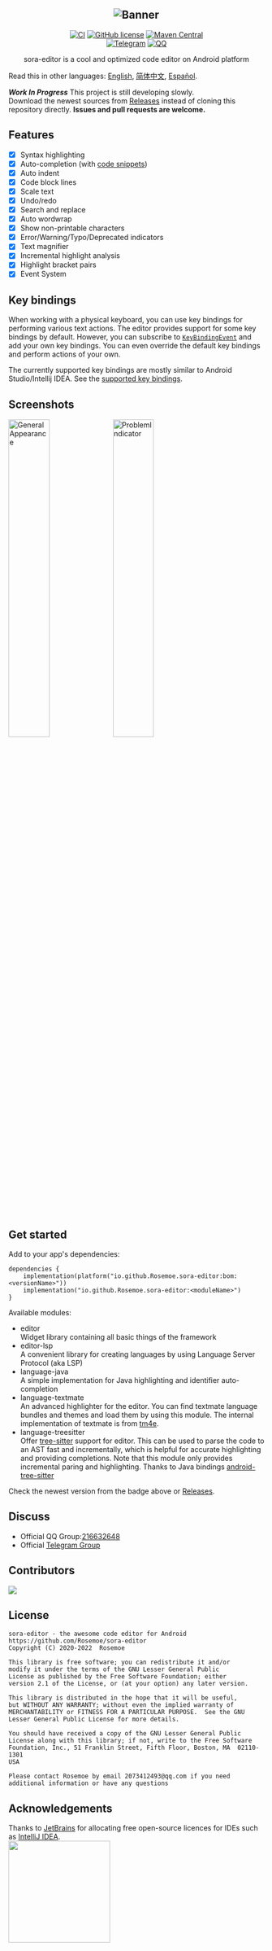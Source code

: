 <div align="center">

![Banner](/images/editor_banner.jpg)
----
[![CI](https://github.com/Rosemoe/CodeEditor/actions/workflows/gradle.yml/badge.svg?event=push)](https://github.com/Rosemoe/CodeEditor/actions/workflows/gradle.yml)
[![GitHub license](https://img.shields.io/github/license/Rosemoe/CodeEditor)](https://github.com/Rosemoe/CodeEditor/blob/main/LICENSE)
[![Maven Central](https://img.shields.io/maven-central/v/io.github.Rosemoe.sora-editor/editor.svg?label=Maven%20Central)]((https://search.maven.org/search?q=io.github.Rosemoe.sora-editor%20editor))   
[![Telegram](https://img.shields.io/badge/Join-Telegram-blue)](https://t.me/rosemoe_code_editor)
[![QQ](https://img.shields.io/badge/Join-QQ_Group-ff69b4)](https://jq.qq.com/?_wv=1027&k=n68uxQws)

sora-editor is a cool and optimized code editor on Android platform

</div>

Read this in other languages: [English](README.md), [简体中文](README.zh-cn.md), [Español](README.es.md).

***Work In Progress*** This project is still developing slowly.   
Download the newest sources from [Releases](https://github.com/Rosemoe/CodeEditor/releases)
instead of cloning this repository directly.
**Issues and pull requests are welcome.**

## Features

- [x] Syntax highlighting
- [x] Auto-completion (with [code snippets](https://macromates.com/manual/en/snippets))
- [x] Auto indent
- [x] Code block lines
- [x] Scale text
- [x] Undo/redo
- [x] Search and replace
- [x] Auto wordwrap
- [x] Show non-printable characters
- [x] Error/Warning/Typo/Deprecated indicators
- [x] Text magnifier
- [x] Incremental highlight analysis
- [x] Highlight bracket pairs
- [x] Event System

## Key bindings

When working with a physical keyboard, you can use key bindings for performing various text
actions.
The editor provides support for some key bindings by default.
However, you can subscribe
to [`KeyBindingEvent`](https://github.com/Rosemoe/sora-editor/blob/main/editor/src/main/java/io/github/rosemoe/sora/event/KeyBindingEvent.java)
and add your own key bindings. You can even override the default key bindings and perform actions of
your own.

The currently supported key bindings are mostly similar to Android Studio/Intellij IDEA.
See the [supported key bindings](./keybindings.md).

## Screenshots

<div style="overflow: hidden">
<img src="/images/general.jpg" alt="GeneralAppearance" width="40%" align="bottom" />
<img src="/images/problem_indicators.jpg" alt="ProblemIndicator" width="40%" align="bottom" />
</div>

## Get started

Add to your app's dependencies:

```Gradle
dependencies {
    implementation(platform("io.github.Rosemoe.sora-editor:bom:<versionName>"))
    implementation("io.github.Rosemoe.sora-editor:<moduleName>")
}
```

Available modules:

- editor   
  Widget library containing all basic things of the framework
- editor-lsp   
  A convenient library for creating languages by using Language Server Protocol (aka LSP)
- language-java   
  A simple implementation for Java highlighting and identifier auto-completion
- language-textmate   
  An advanced highlighter for the editor. You can find textmate language bundles and themes and load
  them by using this
  module. The internal implementation of textmate is from [tm4e](https://github.com/eclipse/tm4e).
- language-treesitter   
  Offer [tree-sitter](https://tree-sitter.github.io/tree-sitter/) support for editor. This can be used to 
  parse the code to an AST fast and incrementally, which is helpful for accurate highlighting and providing completions.
  Note that this module only provides incremental paring and highlighting. Thanks to Java bindings [android-tree-sitter](https://github.com/AndroidIDEOfficial/android-tree-sitter/)

Check the newest version from the badge above
or [Releases](https://github.com/Rosemoe/CodeEditor/releases).

## Discuss

* Official QQ Group:[216632648](https://jq.qq.com/?_wv=1027&k=n68uxQws)
* Official [Telegram Group](https://t.me/rosemoe_code_editor)

## Contributors

<a href="https://github.com/Rosemoe/sora-editor/graphs/contributors">
  <img src="https://contrib.rocks/image?repo=Rosemoe/sora-editor" />
</a>

## License

```
sora-editor - the awesome code editor for Android
https://github.com/Rosemoe/sora-editor
Copyright (C) 2020-2022  Rosemoe

This library is free software; you can redistribute it and/or
modify it under the terms of the GNU Lesser General Public
License as published by the Free Software Foundation; either
version 2.1 of the License, or (at your option) any later version.

This library is distributed in the hope that it will be useful,
but WITHOUT ANY WARRANTY; without even the implied warranty of
MERCHANTABILITY or FITNESS FOR A PARTICULAR PURPOSE.  See the GNU
Lesser General Public License for more details.

You should have received a copy of the GNU Lesser General Public
License along with this library; if not, write to the Free Software
Foundation, Inc., 51 Franklin Street, Fifth Floor, Boston, MA  02110-1301
USA

Please contact Rosemoe by email 2073412493@qq.com if you need
additional information or have any questions
```

## Acknowledgements

Thanks to [JetBrains](https://www.jetbrains.com/?from=CodeEditor) for allocating free open-source
licences for IDEs such as [IntelliJ IDEA](https://www.jetbrains.com/idea/?from=CodeEditor).   
[<img src=".github/jetbrains-variant-3.png" width="200"/>](https://www.jetbrains.com/?from=CodeEditor)
